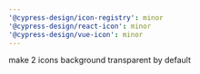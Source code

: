 ```yaml
---
'@cypress-design/icon-registry': minor
'@cypress-design/react-icon': minor
'@cypress-design/vue-icon': minor
---
```


make 2 icons background transparent by default
